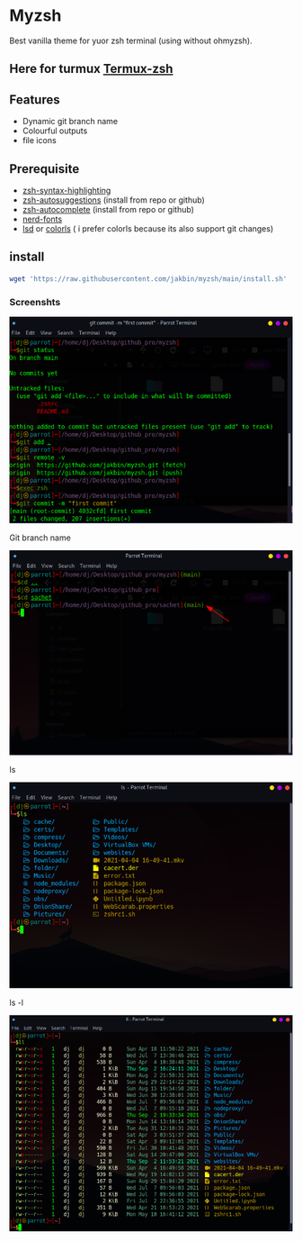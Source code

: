 # Myzsh

Best vanilla theme for yuor zsh terminal (using without ohmyzsh).

## Here for turmux [Termux-zsh](termux/README.md)

## Features

* Dynamic git branch name
* Colourful outputs
* file icons

## Prerequisite

* [zsh-syntax-highlighting](https://github.com/zsh-users/zsh-syntax-highlighting)
* [zsh-autosuggestions](https://github.com/marlonrichert/zsh-autocomplete) (install from repo or github)
* [zsh-autocomplete](https://github.com/zsh-users/zsh-autosuggestions) (install from repo or github)
* [nerd-fonts](https://github.com/ryanoasis/nerd-fonts)
* [lsd](https://github.com/Peltoche/lsd) or [colorls](https://github.com/athityakumar/colorls) ( i prefer colorls because its also support git changes)

## install

```sh
wget 'https://raw.githubusercontent.com/jakbin/myzsh/main/install.sh' | sh
```

### Screenshts

<p align="center"> <img alt="myzsh" src="screenshots/2021-06-21_13-58.png"> </p>

Git branch name

<p align="center"> <img alt="myzsh" src="screenshots/2021-06-21_14-02.png"> </p>

ls 

<p align="center"> <img alt="myzsh" src="screenshots/ls.png"> </p>

ls -l

<p align="center"> <img alt="myzsh" src="screenshots/ll.png"> </p>
